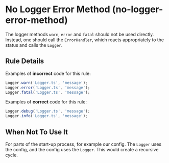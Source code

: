 # No Logger Error Method (no-logger-error-method)

The logger methods `warn`, `error` and `fatal` should not be used directly.
Instead, one should call the `ErrorHandler`, which reacts appropriately to the status and calls the `Logger`.

## Rule Details

Examples of **incorrect** code for this rule:

```ts
Logger.warn('Logger.ts', 'message');
Logger.error('Logger.ts', 'message');
Logger.fatal('Logger.ts', 'message');
```

Examples of **correct** code for this rule:

```ts
Logger.debug('Logger.ts', 'message');
Logger.info('Logger.ts', 'message');
```

## When Not To Use It

For parts of the start-up process, for example our config.
The `Logger` uses the config, and the config uses the `Logger`.
This would create a recursive cycle.
